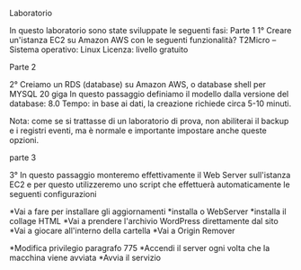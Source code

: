 Laboratorio

In questo laboratorio sono state sviluppate le seguenti fasi:
Parte 1
1° Creare un'istanza EC2 su Amazon AWS con le seguenti funzionalità?
T2Micro –
Sistema operativo: Linux
Licenza: livello gratuito

Parte 2

2° Creiamo un RDS (database) su Amazon AWS, o database shell per MYSQL 20 giga
In questo passaggio definiamo il modello dalla versione del database: 8.0
Tempo: in base ai dati, la creazione richiede circa 5-10 minuti.

Nota: come se si trattasse di un laboratorio di prova, non abiliterai il backup e i registri eventi, ma è normale e importante impostare anche queste opzioni.

parte 3

3° In questo passaggio monteremo effettivamente il Web Server sull'istanza EC2 e per questo utilizzeremo uno script che effettuerà automaticamente le seguenti configurazioni

*Vai a fare per installare gli aggiornamenti
*installa o WebServer
*installa il collage HTML
*Vai a prendere l'archivio WordPress direttamente dal sito
*Vai a giocare all'interno della cartella
*Vai a Origin Remover

*Modifica privilegio paragrafo 775
*Accendi il server ogni volta che la macchina viene avviata
*Avvia il servizio